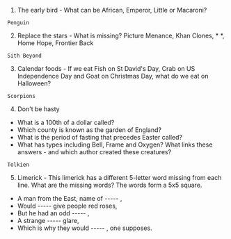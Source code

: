 1. The early bird - What can be African, Emperor, Little or Macaroni?
```
Penguin
```
2. Replace the stars - What is missing? Picture Menance, Khan Clones, * *, Home Hope, Frontier Back
```
Sith Beyond
```
3. Calendar foods - If we eat Fish on St David's Day, Crab on US Independence Day and Goat on Christmas Day, what do we eat on Halloween?
```
Scorpions
```
4. Don't be hasty
- What is a 100th of a dollar called?
- Which county is known as the garden of England?
- What is the period of fasting that precedes Easter called?
- What has types including Bell, Frame and Oxygen?
What links these answers - and which author created these creatures?
```
Tolkien
```
5. Limerick - This limerick has a different 5-letter word missing from each line. What are the missing words? The words form a 5x5 square.
- A man from the East, name of ----- ,
- Would ----- give people red roses,
- But he had an odd ----- ,
- A strange ----- glare,
- Which is why they would ----- , one supposes.



